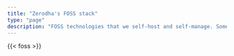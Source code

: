 ```yaml
---
title: "Zerodha's FOSS stack"
type: "page"
description: "FOSS technologies that we self-host and self-manage. Some tools may be legacy and of limited use."
---
```


{{< foss >}}
